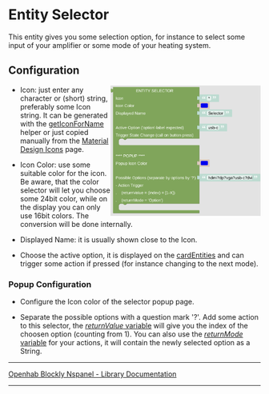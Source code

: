 # Entity Selector

This entity gives you some selection option, for instance to select some input of your amplifier or some mode of your heating system.

## Configuration

[<img src="img/blockLibrary_nspanel_entities_selector.png" align="right" width="300">](img/blockLibrary_nspanel_entities_selector.png)

- Icon: just enter any character or (short) string, preferably some Icon string. It can be generated with the [getIconForName](blockLibrary_nspanel_helpers_getIconForName.md) helper or just copied manually from the [Material Design Icons](https://docs.nspanel.pky.eu/icon-cheatsheet.html) page.

- Icon Color: use some suitable color for the icon. Be aware, that the color selector will let you choose some 24bit color, while on the display you can only use 16bit colors. The conversion will be done internally.

- Displayed Name: it is usually shown close to the Icon.

- Choose the active option, it is displayed on the [cardEntities](blockLibrary_nspanel_cards_cardEntities.md) and can trigger some action if pressed (for instance changing to the next mode).

### Popup Configuration

- Configure the Icon color of the selector popup page.

- Separate the possible options with a question mark '?'. Add some action to this selector, the [*returnValue* variable](blockLibrary_nspanel_helpers_returnValue.md) will give you the index of the choosen option (counting from 1). You can also use the [*returnMode* variable](blockLibrary_nspanel_helpers_returnMode.md) for your actions, it will contain the newly selected option as a String.

---

[Openhab Blockly Nspanel - Library Documentation](README.md)

---
